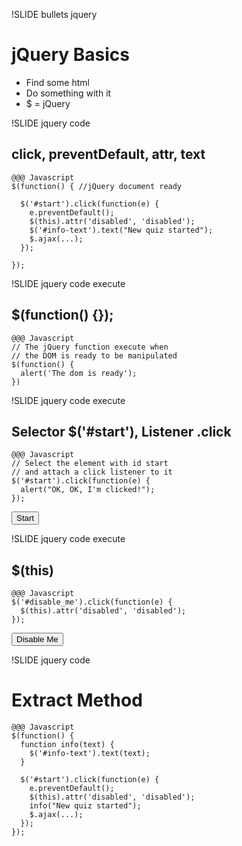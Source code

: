 !SLIDE bullets jquery
# jQuery Basics

* Find some html
* Do something with it
* $ = jQuery

!SLIDE jquery code
## click, preventDefault, attr, text

    @@@ Javascript
    $(function() { //jQuery document ready

      $('#start').click(function(e) {
        e.preventDefault();
        $(this).attr('disabled', 'disabled');
        $('#info-text').text("New quiz started");
        $.ajax(...);
      });

    });


!SLIDE jquery code execute
## $(function() {});

    @@@ Javascript
    // The jQuery function execute when
    // the DOM is ready to be manipulated
    $(function() {
      alert('The dom is ready');
    })

!SLIDE jquery code execute
## Selector $('#start'), Listener .click


    @@@ Javascript
    // Select the element with id start
    // and attach a click listener to it
    $('#start').click(function(e) {
      alert("OK, OK, I'm clicked!");
    });

<button id='start'>Start</button>

!SLIDE jquery code execute
## $(this)

    @@@ Javascript
    $('#disable_me').click(function(e) {
      $(this).attr('disabled', 'disabled');
    });

<button id='disable_me'>Disable Me</button>

!SLIDE jquery code
# Extract Method

    @@@ Javascript
    $(function() {
      function info(text) {
        $('#info-text').text(text);
      }

      $('#start').click(function(e) {
        e.preventDefault();
        $(this).attr('disabled', 'disabled');
        info("New quiz started");
        $.ajax(...);
      });
    });

